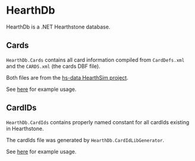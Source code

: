 # HearthDb

HearthDb is a .NET Hearthstone database.

## Cards
`HearthDb.Cards` contains all card information compiled from `CardDefs.xml` and the `CARDS.xml` (the cards DBF file).  

Both files are from the [hs-data HearthSim project](https://github.com/HearthSim/hs-data).

See [here](https://github.com/Epix37/HearthDb/blob/master/HearthDb.Tests/UnitTest1.cs#L14-L25) for example usage.

## CardIDs
`HearthDb.CardIds` contains properly named constant for all cardIds existing in Hearthstone. 

The cardIds file was generated by `HearthDb.CardIdLibGenerator`. 

See [here](https://github.com/Epix37/HearthDb/blob/master/HearthDb.Tests/UnitTest1.cs#L28-L34) for example usage.
